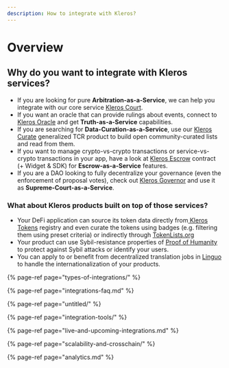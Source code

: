 ```yaml
---
description: How to integrate with Kleros?
---
```


# Overview

## Why do you want to integrate with Kleros services?

* If you are looking for pure **Arbitration-as-a-Service**, we can help you integrate with our core service [Kleros Court](https://kleros.gitbook.io/docs/products/court).
* If you want an oracle that can provide rulings about events, connect to [Kleros Oracle](https://kleros.gitbook.io/docs/products/oracle) and get **Truth-as-a-Service** capabilities.
* If you are searching for **Data-Curation-as-a-Service**, use our [Kleros Curate](https://kleros.gitbook.io/docs/products/curate) generalized TCR product to build open community-curated lists and read from them.
* If you want to manage crypto-vs-crypto transactions or service-vs-crypto transactions in your app, have a look at [Kleros Escrow](https://kleros.gitbook.io/docs/products/escrow) contract \(+ Widget & SDK\) for **Escrow-as-a-Service** features.
* If you are a DAO looking to fully decentralize your governance \(even the enforcement of proposal votes\), check out [Kleros Governor](https://kleros.gitbook.io/docs/products/governor) and use it as **Supreme-Court-as-a-Service**.

### What about Kleros products built on top of those services?

* Your DeFi application can source its token data directly from[ Kleros Tokens](https://kleros.gitbook.io/docs/products/tokens) registry and even curate the tokens using badges \(e.g. filtering them using preset criteria\) or indirectly through [TokenLists.org](https://tokenlists.org/token-list?url=t2crtokens.eth)
* Your product can use Sybil-resistance properties of [Proof of Humanity](https://kleros.gitbook.io/docs/products/proof-of-humanity) to protect against Sybil attacks or identify your users.
* You can apply to or benefit from decentralized translation jobs in [Linguo](https://kleros.gitbook.io/docs/products/linguo) to handle the internationalization of your products.

{% page-ref page="types-of-integrations/" %}

{% page-ref page="integrations-faq.md" %}

{% page-ref page="untitled/" %}

{% page-ref page="integration-tools/" %}

{% page-ref page="live-and-upcoming-integrations.md" %}

{% page-ref page="scalability-and-crosschain/" %}

{% page-ref page="analytics.md" %}



